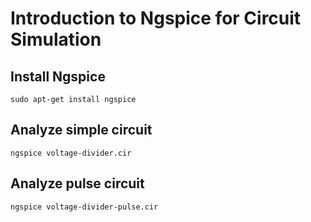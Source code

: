 # Introduction to Ngspice for Circuit Simulation

## Install Ngspice

```
sudo apt-get install ngspice
```

## Analyze simple circuit

```
ngspice voltage-divider.cir
```

## Analyze pulse circuit

```
ngspice voltage-divider-pulse.cir
```
